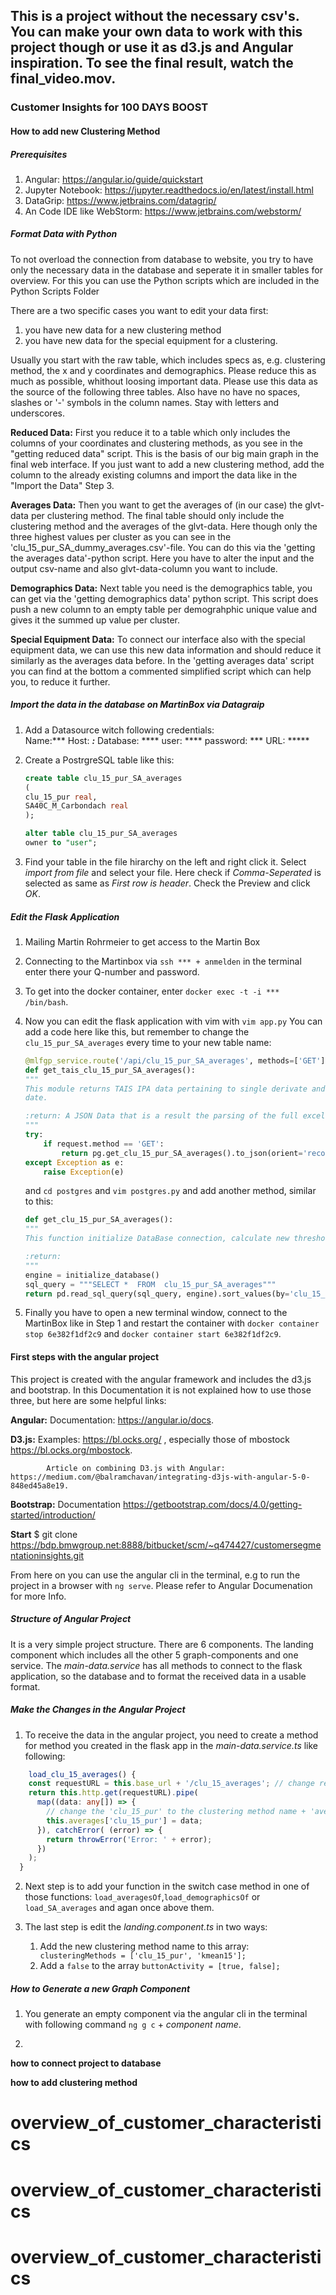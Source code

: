 ## This is a project without the necessary csv's. You can make your own data to work with this project though or use it as d3.js and Angular inspiration. To see the final result, watch the final_video.mov.

### Customer Insights for 100 DAYS BOOST 

#### How to add new Clustering Method

##### Prerequisites 
1. Angular: https://angular.io/guide/quickstart
2. Jupyter Notebook: https://jupyter.readthedocs.io/en/latest/install.html
3. DataGrip: https://www.jetbrains.com/datagrip/
4. An Code IDE like WebStorm: https://www.jetbrains.com/webstorm/


##### Format Data with Python

To not overload the connection from database to website, you try to have only the necessary data in the database and seperate it in smaller tables for overview. For this you can use the Python scripts which are included in the Python Scripts Folder

There are a two specific cases you want to edit your data first: 
1. you have new data for a new clustering method
2. you have new data for the special equipment for a clustering. 

Usually you start with the raw table, which includes specs as, e.g. clustering method, the x and y coordinates and demographics. Please reduce this as much as possible, whithout loosing important data. Please use this data as the source of the following three tables. Also have no have no spaces, slashes or '-' symbols in the column names. Stay with letters and underscores. 

**Reduced Data:** First you reduce it to a table which only includes the columns of your coordinates and clustering methods, as you see in the "getting reduced data" script. This is the basis of our big main graph in the final web interface. 
If you just want to add a new clustering method, add the column to the already existing columns and import the data like in the "Import the Data" Step 3.

**Averages Data:** Then you want to get the averages of (in our case) the glvt-data per clustering method. The final table should only include the clustering method and the averages of the glvt-data. Here though only the three highest values per cluster as you can see in the 'clu_15_pur_SA_dummy_averages.csv'-file.
You can do this via the 'getting the averages data'-python script. Here you have to alter the input and the output csv-name and also glvt-data-column you want to include.

**Demographics Data:** Next table you need is the demographics table, you can get via the 'getting demographics data' python script. This script does push a new column to an empty table per demograhphic unique value and gives it the summed up value per cluster. 

**Special Equipment Data:** To connect our interface also with the special equipment data, we can use this new data information and should reduce it similarly as the averages data before. In the 'getting averages data' script you can find at the bottom a commented simplified script which can help you, to reduce it further. 



##### Import the data in the database on MartinBox via Datagraip


1. Add a Datasource witch following credentials:  
    Name:***
    Host: ***:*** 
    Database: ****
    user: **** 
    password: ***
    URL: *****


2. Create a PostrgreSQL table like this: 
    ```SQL
    create table clu_15_pur_SA_averages
    (
    clu_15_pur real,
    SA40C_M_Carbondach real
    );

    alter table clu_15_pur_SA_averages
    owner to "user";
    ```


3. Find your table in the file hirarchy on the left and right click it. Select _import from file_ and select your file. Here check if _Comma-Seperated_ is selected as same as _First row is header_. Check the Preview and click _OK_.


##### Edit the Flask Application 

1. Mailing Martin Rohrmeier to get access to the Martin Box


2. Connecting to the Martinbox via `ssh *** + anmelden` in the terminal enter there your Q-number and password.


3. To get into the docker container, enter `docker exec -t -i *** /bin/bash`.


4. Now you can edit the flask application with vim with `vim app.py`
    You can add a code here like this, but remember to change the `clu_15_pur_SA_averages` every time to your new table name: 
    ```Python
    @mlfgp_service.route('/api/clu_15_pur_SA_averages', methods=['GET'])
    def get_tais_clu_15_pur_SA_averages():
    """
    This module returns TAIS IPA data pertaining to single derivate and KO-group for the 3 target dates after request
    date.

    :return: A JSON Data that is a result the parsing of the full excels handed as IPA/TAIS extracts.
    """
    try:
        if request.method == 'GET':
            return pg.get_clu_15_pur_SA_averages().to_json(orient='records')
    except Exception as e:
        raise Exception(e)
    ```

    and `cd postgres` and `vim postgres.py` and add another method, similar to this:
    ```Python
    def get_clu_15_pur_SA_averages():
    """
    This function initialize DataBase connection, calculate new threshold and update DataBase

    :return:
    """
    engine = initialize_database()
    sql_query = """SELECT *  FROM  clu_15_pur_SA_averages"""
    return pd.read_sql_query(sql_query, engine).sort_values(by='clu_15_pur')
    ```

5. Finally you have to open a new terminal window, connect to the MartinBox like in Step 1 and restart the container with `docker container stop 6e382f1df2c9` and `docker container start 6e382f1df2c9`.



#### First steps with the angular project

This project is created with the angular framework and includes the d3.js and bootstrap. In this Documentation it is not explained how to use those three, but here are some helpful links:

**Angular:**  Documentation: https://angular.io/docs.

**D3.js:** Examples: https://bl.ocks.org/ , especially those of mbostock https://bl.ocks.org/mbostock. 

            Article on combining D3.js with Angular: https://medium.com/@balramchavan/integrating-d3js-with-angular-5-0-848ed45a8e19.
**Bootstrap:** Documentation https://getbootstrap.com/docs/4.0/getting-started/introduction/

**Start**
 $ git clone https://bdp.bmwgroup.net:8888/bitbucket/scm/~q474427/customersegmentationinsights.git


From here on you can use the angular cli in the terminal, e.g to run the project in a browser with `ng serve`. Please refer to Angular Documenation for more Info.

##### Structure of Angular Project

It is a very simple project structure. There are 6 components. The landing component which includes all the other 5 graph-components and one service. The *main-data.service* has all methods to connect to the flask application, so the database and to format the received data in a usable format. 

##### Make the Changes in the Angular Project

1. To receive the data in the angular project, you need to create a method for method you created in the flask app in the *main-data.service.ts* like following: 
```TypeScript
    load_clu_15_averages() {
    const requestURL = this.base_url + '/clu_15_averages'; // change respectively to the api you put in the flask method
    return this.http.get(requestURL).pipe(
      map((data: any[]) => {
        // change the 'clu_15_pur' to the clustering method name + 'averages' to either 'demographics' or 'SA_Averages', if the method receives these instead of the averages data.
        this.averages['clu_15_pur'] = data; 
      }), catchError( (error) => {
        return throwError('Error: ' + error);
      })
    );
  }
```

2. Next step is to add your function in the switch case method in one of those functions: `load_averagesOf`,`load_demographicsOf` or `load_SA_averages` and agan once above them. 

3. The last step is edit the *landing.component.ts* in two ways: 
    1. Add the new clustering method name to this array: `  clusteringMethods = ['clu_15_pur', 'kmean15'];`
    2. Add a `false` to the array `buttonActivity = [true, false];`


##### How to Generate a new Graph Component

1. You generate an empty component via the angular cli in the terminal with following command `ng g c` + *component name*.

2. 

**how to connect project to database**

**how to add clustering method**

# overview_of_customer_characteristics
# overview_of_customer_characteristics
# overview_of_customer_characteristics
